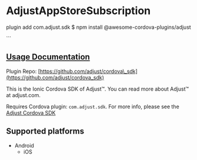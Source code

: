 # AdjustAppStoreSubscription

plugin add com.adjust.sdk $ npm install @awesome-cordova-plugins/adjust

\`\`\`

## [Usage Documentation](https://danielsogl.gitbook.io/awesome-cordova-plugins/plugins/adjust/)

Plugin Repo: [https://github.com/adjust/cordova\_sdk](https://github.com/adjust/cordova_sdk)

This is the Ionic Cordova SDK of Adjust™. You can read more about Adjust™ at adjust.com.

Requires Cordova plugin: `com.adjust.sdk`. For more info, please see the [Adjust Cordova SDK](https://github.com/adjust/cordova_sdk)

## Supported platforms

* Android
  * iOS


